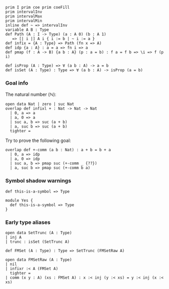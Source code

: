 ```aya-hidden
prim I prim coe prim coeFill
prim intervalInv
prim intervalMax
prim intervalMin
inline def ~ => intervalInv
variable A B : Type
def Path (A : I -> Type) (a : A 0) (b : A 1)
   => [| i |] A i { i := b | ~ i := a }
def infix = {A : Type} => Path (fn x => A)
def idp {a : A} : a = a => fn i => a
def pmap (f : A -> B) {a b : A} (p : a = b) : f a = f b => \i => f (p i)

def isProp (A : Type) => ∀ (a b : A) -> a = b
def isSet (A : Type) : Type => ∀ (a b : A) -> isProp (a = b)
```

### Goal info

The natural number ($\mathbb{N}$):

```aya
open data Nat | zero | suc Nat
overlap def infixl + : Nat -> Nat -> Nat
  | 0, a => a
  | a, 0 => a
  | suc a, b => suc (a + b)
  | a, suc b => suc (a + b)
  tighter =
```

Try to prove the following goal:

```aya
overlap def +-comm (a b : Nat) : a + b = b + a
  | 0, a => idp
  | a, 0 => idp
  | suc a, b => pmap suc (+-comm _ {??})
  | a, suc b => pmap suc (+-comm b a)
```

### Symbol shadow warnings

```aya
def this-is-a-symbol => Type

module Yes {
  def this-is-a-symbol => Type
}
```

### Early type aliases

```aya
open data SetTrunc (A : Type)
| inj A
| trunc : isSet (SetTrunc A)
```

```aya
def FMSet (A : Type) : Type => SetTrunc (FMSetRaw A)
```

```aya
open data FMSetRaw (A : Type)
| nil
| infixr :< A (FMSet A)
  tighter =
| comm (x y : A) (xs : FMSet A) : x :< inj (y :< xs) = y :< inj (x :< xs)
```
